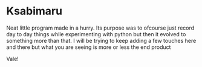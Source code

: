 # Ksabimaru
Neat little program made in a hurry. Its purpose was to ofcourse just record day to day things while experimenting with python
but then it evolved to something more than that. I will be trying to keep adding a few touches here and there but what you are
seeing is more or less the end product

Vale!

